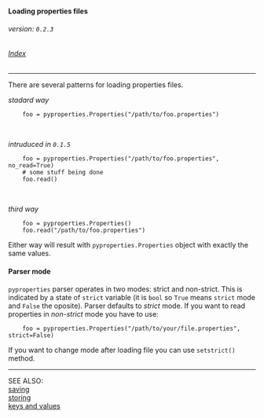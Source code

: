 #### Loading properties files
###### _version: `0.2.3`_

###### [Index](index.mdown)
----


There are several patterns for loading properties files.

_stadard way_

        foo = pyproperties.Properties("/path/to/foo.properties")

&nbsp;

_intruduced in `0.1.5`_

        foo = pyproperties.Properties("/path/to/foo.properties", no_read=True)
        # some stuff being done
        foo.read()

&nbsp;

_third way_

        foo = pyproperties.Properties()
        foo.read("/path/to/foo.properties")


Either way will result with `pyproperties.Properties` object with exactly the same values.


#### Parser mode

`pyproperties` parser operates in two modes: strict and non-strict. 
This is indicated by a state of `strict` variable (it is `bool` so `True` means `strict` mode and `False` the oposite). 
Parser defaults to _strict_ mode. If you want to read properties in _non-strict_ mode you have to use:

        foo = pyproperties.Properties("/path/to/your/file.properties", strict=False)
        
If you want to change mode after loading file you can use `setstrict()` method.


----

SEE ALSO:  
[saving](saving.mdown)  
[storing](storing.mdown)  
[keys and values](keys_and_values.mdown)